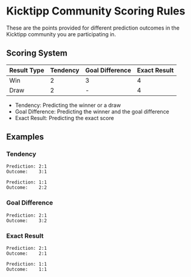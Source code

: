 # Kicktipp Community Scoring Rules

These are the points provided for different prediction outcomes in the Kicktipp community you are participating in.

## Scoring System

| Result Type | Tendency | Goal Difference | Exact Result |
|-------------|----------|-----------------|--------------|
| Win         | 2        | 3               | 4            |
| Draw        | 2        | -               | 4            |

* Tendency: Predicting the winner or a draw
* Goal Difference: Predicting the winner and the goal difference
* Exact Result: Predicting the exact score

## Examples

### Tendency

```text
Prediction: 2:1
Outcome:    3:1

Prediction: 1:1
Outcome:    2:2
```

### Goal Difference

```text
Prediction: 2:1
Outcome:    3:2
```

### Exact Result

```text
Prediction: 2:1
Outcome:    2:1

Prediction: 1:1
Outcome:    1:1
```
